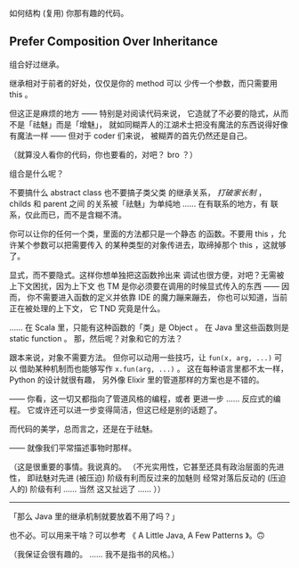 
如何结构 (复用) 你那有趣的代码。

## Prefer Composition Over Inheritance

组合好过继承。

继承相对于前者的好处，仅仅是你的 method 可以
少传一个参数，而只需要用 this 。

但这正是麻烦的地方 —— 特别是对阅读代码来说，
它造就了不必要的隐式，从而不是「祛魅」而是「增魅」，
就如同糊弄人的江湖术士把没有魔法的东西说得好像
有魔法一样 —— 但对于 coder 们来说，
被糊弄的首先仍然还是自己。

（就算没人看你的代码，你也要看的，对吧？ bro ？）

组合是什么呢？

不要搞什么 abstract class 也不要搞子类父类
的继承关系， *打破家长制* ， childs 和 parent 之间
的关系被「祛魅」为单纯地 …… 在有联系的地方，有
联系，仅此而已，而不是含糊不清。

你可以让你的任何一个类，里面的方法都只是一个静态
的函数。不要用 this ，允许某个参数可以把需要传入
的某种类型的对象传进去，取缔掉那个 this ，这就够了。

显式，而不要隐式。这样你想单独把这函数拎出来
调试也很方便，对吧？无需被上下文困扰，因为上下文
也 TM 是你必须要在调用的时候显式传入的东西 —— 因而，
你不需要进入函数的定义并依靠 IDE 的魔力蹦来蹦去，
你也可以知道，当前正在被处理的上下文，
它 TND 究竟是什么。

…… 在 Scala 里，只能有这种函数的「类」是 Object 。
在 Java 里这些函数则是 static function 。
那，然后呢？对象和它的方法？

跟本来说，对象不需要方法。
但你可以动用一些技巧，让 `fun(x, arg, ...)` 可以
借助某种机制而也能够写作 `x.fun(arg, ...)` 。
这在每种语言里都不太一样， Python 的设计就很有趣，
另外像 Elixir 里的管道那样的方案也是不错的。

—— 你看，这一切又都指向了管道风格的编程，或者
更进一步 …… 反应式的编程。
它或许还可以进一步变得简洁，但这已经是别的话题了。

而代码的美学，总而言之，还是在于祛魅。

—— 就像我们平常描述事物时那样。

（这是很重要的事情。我说真的。
（不光实用性，它甚至还具有政治层面的先进性，
即祛魅对先进 (被压迫) 阶级有利而反过来的加魅则
经常对落后反动的 (压迫人的) 阶级有利 …… 当然
这又扯远了 …… ））

------

「那么 Java 里的继承机制就要放着不用了吗？」

也不必。可以用来干啥？可以参考
《 A Little Java, A Few Patterns 》。🙃

（我保证会很有趣的。 …… 我不是指书的风格。）
